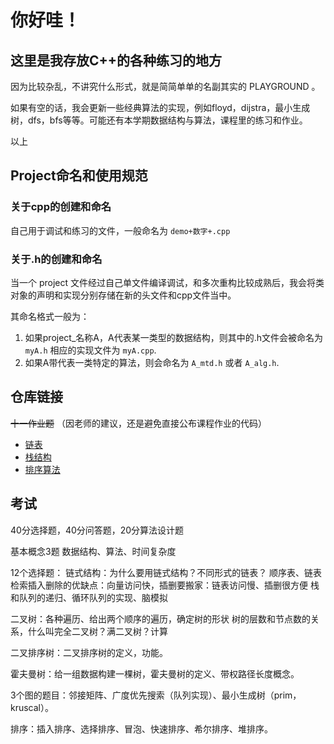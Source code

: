 # 你好哇！

## 这里是我存放C++的各种练习的地方

因为比较杂乱，不讲究什么形式，就是简简单单的名副其实的 PLAYGROUND 。

如果有空的话，我会更新一些经典算法的实现，例如floyd，dijstra，最小生成树，dfs，bfs等等。可能还有本学期数据结构与算法，课程里的练习和作业。

以上

## Project命名和使用规范

### 关于cpp的创建和命名

自己用于调试和练习的文件，一般命名为 `demo+数字+.cpp`

### 关于.h的创建和命名

当一个 project 文件经过自己单文件编译调试，和多次重构比较成熟后，我会将类对象的声明和实现分别存储在新的头文件和cpp文件当中。

其命名格式一般为：
1. 如果project_名称A，A代表某一类型的数据结构，则其中的.h文件会被命名为 `myA.h` 相应的实现文件为 `myA.cpp`.
2. 如果A带代表一类特定的算法，则会命名为 `A_mtd.h` 或者 `A_alg.h`.

## 仓库链接

~~十一作业题~~ （因老师的建议，还是避免直接公布课程作业的代码）

- [链表](./project_list/readme.md)
- [栈结构](./project_stack/readme.md)
- [排序算法](./project_sort/readme.md)


## 考试

40分选择题，40分问答题，20分算法设计题

基本概念3题 数据结构、算法、时间复杂度

12个选择题：
链式结构：为什么要用链式结构？不同形式的链表？
顺序表、链表检索插入删除的优缺点：向量访问快，插删要搬家：链表访问慢、插删很方便
栈和队列的递归、循环队列的实现、脑模拟

二叉树：各种遍历、给出两个顺序的遍历，确定树的形状
树的层数和节点数的关系，什么叫完全二叉树？满二叉树？计算

二叉排序树：二叉排序树的定义，功能。

霍夫曼树：给一组数据构建一棵树，霍夫曼树的定义、带权路径长度概念。

3个图的题目：邻接矩阵、广度优先搜索（队列实现）、最小生成树（prim，kruscal）。

排序：插入排序、选择排序、冒泡、快速排序、希尔排序、堆排序。